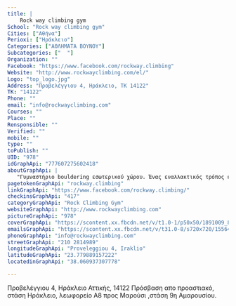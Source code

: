 ```yaml
---
title: |
    Rock way climbing gym
School: "Rock way climbing gym"
Cities: ["Αθήνα"]
Perioxi: ["Ηράκλειο"]
Categories: ["ΑΘΛΗΜΑΤΑ ΒΟΥΝΟΥ"]
Subcategories: ["  "]
Organization: ""
Facebook: "https://www.facebook.com/rockway.climbing"
Website: "http://www.rockwayclimbing.com/el/"
Logo: "top_logo.jpg"
Address: "Προβελέγγιου 4, Ηράκλειο, TK 14122"
TK: "14122"
Phone: ""
email: "info@rockwayclimbing.com"
Courses: ""
Place: ""
Rensponsible: ""
Verified: ""
mobile: ""
type: ""
toPublish: ""
UID: "978"
idGraphApi: "777607275602418"
aboutGraphApi: | 
   "Γυμναστήριο bouldering εσωτερικού χώρου. Ένας εναλλακτικός τρόπος εκγύμνασης."
pagetokenGraphApi: "rockway.climbing"
linkGraphApi: "https://www.facebook.com/rockway.climbing/"
checkinsGraphApi: "417"
categoryGraphApi: "Rock Climbing Gym"
websiteGraphApi: "http://www.rockwayclimbing.com"
pictureGraphApi: "978"
coverGraphApi: "https://scontent.xx.fbcdn.net/v/t1.0-1/p50x50/1891009_801639153199230_698412807_n.png?oh=7cc746dd15e7e2cb0ed653165d98f9cf&amp;oe=5B05E8BA"
emailsGraphApi: "https://scontent.xx.fbcdn.net/v/t31.0-8/s720x720/1556466_790237237672755_228968056_o.jpg?oh=5786db3a42a5fc7ae8a47e18b3b32379&amp;oe=5B082759"
phoneGraphApi: "info@rockwayclimbing.com"
streetGraphApi: "210 2814989"
longitudeGraphApi: "Proveleggiou 4, Iraklio"
latitudeGraphApi: "23.779889157222"
locatedinGraphApi: "38.060937307778"

---
```


Προβελέγγιου 4, Ηράκλειο Αττικής, 14122 Πρόσβαση απο προαστιακό, στάση Ηράκλειο, λεωφορείο Α8 προς Μαρούσι ,στάση 9η Αμαρουσίου. 

